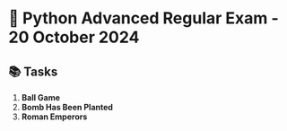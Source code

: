 # 🐍 Python Advanced Regular Exam - 20 October 2024

## 📚 Tasks

1. **Ball Game**  
2. **Bomb Has Been Planted**  
3. **Roman Emperors**

